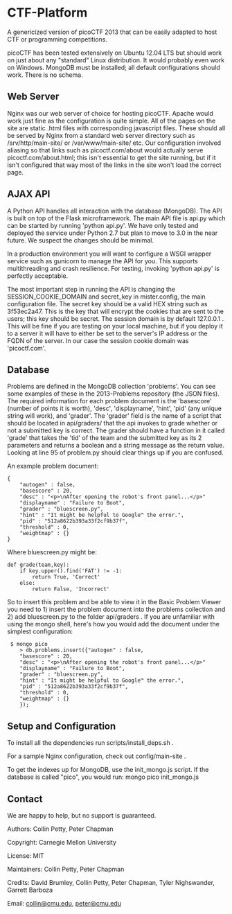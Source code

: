 CTF-Platform
============

A genericized version of picoCTF 2013 that can be easily adapted to host 
CTF or programming competitions.

picoCTF has been tested extensively on Ubuntu 12.04 LTS but should work 
on just about any "standard" Linux distribution. It would probably even 
work on Windows. MongoDB must be installed; all default configurations 
should work. There is no schema.

Web Server
------------

Nginx was our web server of choice for hosting picoCTF. Apache would 
work just fine as the configuration is quite simple. All of the pages on 
the site are static .html files with corresponding javascript files. 
These should all be served by Nginx from a standard web server directory 
such as /srv/http/main-site/ or /var/www/main-site/ etc. Our 
configuration involved aliasing so that links such as picoctf.com/about 
would actually serve picoctf.com/about.html; this isn't essential to get 
the site running, but if it isn't configured that way most of the links 
in the site won't load the correct page.

AJAX API
------------

A Python API handles all interaction with the database (MongoDB). The 
API is built on top of the Flask microframework. The main API file is 
api.py which can be started by running 'python api.py'. We have only 
tested and deployed the service under Python 2.7 but plan to move to 3.0 
in the near future. We suspect the changes should be minimal. 

In a production environment you will want to configure a WSGI wrapper 
service such as gunicorn to manage the API for you. This supports 
multithreading and crash resilience. For testing, invoking 'python 
api.py' is perfectly acceptable.

The most important step in running the API is changing the 
SESSION_COOKIE_DOMAIN and secret_key in mister.config, the main 
configuration file. The secret key should be a valid HEX string such as 
3f53ec2a47. This is the key that will encrypt the cookies that are sent 
to the users; this key should be secret. The session domain is by 
default 127.0.0.1 . This will be fine if you are testing on your local 
machine, but if you deploy it to a server it will have to either be set 
to the server's IP address or the FQDN of the server. In our case the 
session cookie domain was 'picoctf.com'.


Database
------------

Problems are defined in the MongoDB collection 'problems'. You can see 
some examples of these in the 2013-Problems repository (the JSON files). 
The required information for each problem document is the 'basescore' 
(number of points it is worth), 'desc', 'displayname', 'hint', 'pid' 
(any unique string will work), and 'grader'. The 'grader' field is the 
name of a script that should be located in api/graders/ that the api 
invokes to grade whether or not a submitted key is correct. The grader 
should have a function in it called 'grade' that takes the 'tid' of the 
team and the submitted key as its 2 parameters and returns a boolean and 
a string message as the return value. Looking at line 95 of problem.py 
should clear things up if you are confused.

An example problem document:

    {
        "autogen" : false,
        "basescore" : 20,
        "desc" : "<p>\nAfter opening the robot's front panel...</p>"
        "displayname" : "Failure to Boot",
        "grader" : "bluescreen.py",
        "hint" : "It might be helpful to Google™ the error.",
        "pid" : "512a8622b393a33f2cf9b37f",
        "threshold" : 0,
        "weightmap" : {}
    }

Where bluescreen.py might be:

    def grade(team,key):
        if key.upper().find('FAT') != -1:
            return True, 'Correct'
        else:
            return False, 'Incorrect'                        
                                              
So to insert this problem and be able to view it in the Basic Problem Viewer you need to 1) insert the problem document into the problems collection and 2) add bluescreen.py to the folder api/graders . If you are unfamiliar with using the mongo shell, here's how you would add the document under the simplest configuration:

     $ mongo pico
        > db.problems.insert({"autogen" : false,
        "basescore" : 20,
        "desc" : "<p>\nAfter opening the robot's front panel...</p>"
        "displayname" : "Failure to Boot",
        "grader" : "bluescreen.py",
        "hint" : "It might be helpful to Google™ the error.",
        "pid" : "512a8622b393a33f2cf9b37f",
        "threshold" : 0,
        "weightmap" : {}
        });


Setup and Configuration
------------

To install all the dependencies run scripts/install_deps.sh . 

For a sample Nginx configuration, check out config/main-site .

To get the indexes up for MongoDB, use the init_mongo.js script. If the 
database is called "pico", you would run: mongo pico init_mongo.js

Contact
------------

We are happy to help, but no support is guaranteed.

Authors: Collin Petty, Peter Chapman

Copyright: Carnegie Mellon University

License: MIT

Maintainers: Collin Petty, Peter Chapman

Credits: David Brumley, Collin Petty, Peter Chapman, Tyler Nighswander, Garrett Barboza

Email: collin@cmu.edu, peter@cmu.edu


